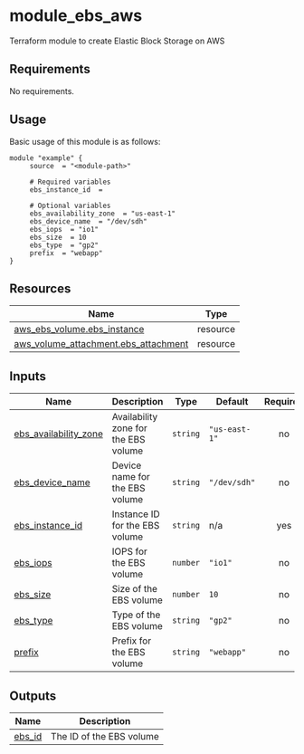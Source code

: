 # module_ebs_aws
Terraform module to create Elastic Block Storage on AWS

<!-- BEGIN_AUTOMATED_TF_DOCS_BLOCK -->
## Requirements

No requirements.
## Usage
Basic usage of this module is as follows:
```hcl
module "example" {
	 source  = "<module-path>"

	 # Required variables
	 ebs_instance_id  = 

	 # Optional variables
	 ebs_availability_zone  = "us-east-1"
	 ebs_device_name  = "/dev/sdh"
	 ebs_iops  = "io1"
	 ebs_size  = 10
	 ebs_type  = "gp2"
	 prefix  = "webapp"
}
```
## Resources

| Name | Type |
|------|------|
| [aws_ebs_volume.ebs_instance](https://registry.terraform.io/providers/hashicorp/aws/latest/docs/resources/ebs_volume) | resource |
| [aws_volume_attachment.ebs_attachment](https://registry.terraform.io/providers/hashicorp/aws/latest/docs/resources/volume_attachment) | resource |
## Inputs

| Name | Description | Type | Default | Required |
|------|-------------|------|---------|:--------:|
| <a name="input_ebs_availability_zone"></a> [ebs\_availability\_zone](#input\_ebs\_availability\_zone) | Availability zone for the EBS volume | `string` | `"us-east-1"` | no |
| <a name="input_ebs_device_name"></a> [ebs\_device\_name](#input\_ebs\_device\_name) | Device name for the EBS volume | `string` | `"/dev/sdh"` | no |
| <a name="input_ebs_instance_id"></a> [ebs\_instance\_id](#input\_ebs\_instance\_id) | Instance ID for the EBS volume | `string` | n/a | yes |
| <a name="input_ebs_iops"></a> [ebs\_iops](#input\_ebs\_iops) | IOPS for the EBS volume | `number` | `"io1"` | no |
| <a name="input_ebs_size"></a> [ebs\_size](#input\_ebs\_size) | Size of the EBS volume | `number` | `10` | no |
| <a name="input_ebs_type"></a> [ebs\_type](#input\_ebs\_type) | Type of the EBS volume | `string` | `"gp2"` | no |
| <a name="input_prefix"></a> [prefix](#input\_prefix) | Prefix for the EBS volume | `string` | `"webapp"` | no |
## Outputs

| Name | Description |
|------|-------------|
| <a name="output_ebs_id"></a> [ebs\_id](#output\_ebs\_id) | The ID of the EBS volume |
<!-- END_AUTOMATED_TF_DOCS_BLOCK -->